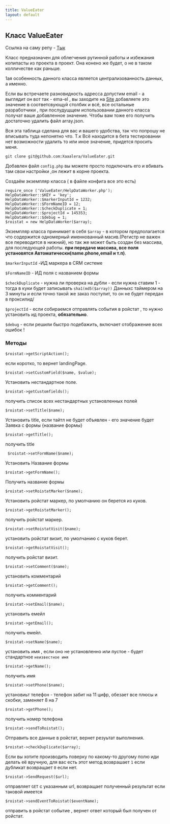 ```yaml
---
title: ValueEater
layout: default
---
```

## Класс ValueEater ##
<p>Ссылка на  саму репу - <a href="https://github.com/Xaaalera/ValueEater">Тык</a></p>
<p>Класс предназначен для облегчения рутинной работы  и избежания копипасты из проекта в проект. Она конено же будет, о не в таком колличестве как раньше.</p>  
<p>1ая особенность данного класса является централизованность данных, а именно.</p>
<p>
Если вы встречаете  разновидность адресса допустим email  -
 а выглядит он вот так - ema-el , вы заходите на  
<a href="http://coolcodebro.ru/">Site</a>
добавляете это значение  в соответсвующуй столбик и всё, все остальные разработчики ,
 при послудущщем
использовании данного класса  получат ваше добавленное значение.
 Чтобы вам тоже его получить достаточно удалить файл array.json. 
</p> 
<p>
Вся эта таблица сделана для вас и вашего удобства, так что попрошу не 
вписывать туда непонятно что. Т.к Всё находится в бета тестировании
нет возможности удалить то или иное значение, придется просить меня.
</p>
<p>


```
git clone git@github.com:Xaaalera/ValueEater.git
```

Добавлен файл `config.php` вы можете просто подключать его  и вбивать там свои настройки ,он лежит в корне проекта.

Cоздаём экземпляр класса  ( в файле конфига все это есть)
</p>

``` 
require_once ('ValueEater/HelpDataWorker.php'); 
HelpDataWorker::$KEY = 'key';
HelpDataWorker::$markerInputId = 1232;
HelpDataWorker::$FormNameID = 12;
HelpDataWorker::$checkDuplicate = 1;
HelpDataWorker::$projectId = 145353;
HelpDataWorker::$debug = 1;
$roistat = new HelpDataWorker($array); 

```

Экземпляр класса принимает в себя `$array` -  в котором предполагается что содержится одномерный именнованный масив.(Регистр не важен
все переводится в нижний), но так же может быть создан без  массива, для последующей работы. **при передаче массива, все поля установятся Автоматически(name.phone,email и т.п)**.

`$markerInputId` -ИД маркера в CRM системе

`$FormNameID` - ИД поля с названием формы

`$checkDuplicate` - нужна ли проверка на дубли - если нужна ставим 1 -  тогда в куки будет записывать `sha1(md5($array))`
Данныхс таймером на 3 минуты и если точно такой же заказ поступит, то он не будет передан в проксилид/

`$projectId` - если собираемся отправлять события в ройстат  , то нужно установить ид проекта, **обязательно**. 

`$debug` - если решили быстро подебажить, включает отображение всех ошибок !
### Методы ###

```
$roistat->getScriptAction();
```
если коротко, то вернет landingPage.

```
$roistat->setCustomField($name, $value);
```
Установить нестандартное поле.

```
$roistat->getCustomfields();
```
получить список всех  нестандартных установленных полей


```
$roistat->setTitle($name);
```
Установить title, если тайтл не будет объявлен - его значение будет Заявка с формы {название формы}

```
$roistat->getTitle();
```
получить title


```
 $roistat->setFormName($name);
 ```
Установить Название формы 

```
$roistat->getFormName();
```
Получить название формы 
```
$roistat->setRoistatMarker($name);
```
Установить ройстат маркер, по умолчанию он берется из куков.

```
$roistat->getRoistatMarker();
```
получить ройстат маркер.
```
$roistat->setRoistatVisit($name);
```
установить ройстат визит, по умолчанию с куков берет.

```
$roistat->getRoistatVisit();
```
получить ройстат визит.

```
$roistat->setComment($name);
```
установить комментарий 


```
$roistat->getComment();
```
получить комментарий


```
$roistat->setEmail($name);
```
установить емейл


```
$roistat->getEmail();
```
получить емейл.


```
$roistat->setName($name);
```
установить имя , если оно не установленно или пустое - будет  стандартное `неизвестное имя`


```
$roistat->getName();
```
получить имя 


```
$roistat->setPhone($name);
```
установиьт телефон  - телефон забит на 11 цифр, обезает все плюсы и  скобки, заменяет 8 на 7


```
$roistat->getPhone();
```
получить номер телефона

```
$roistat->sendToRoistat();
```
Отправить все данные в ройстат, вернет резуьтат выполнения.

```
$roistat->checkDuplicate($array);
```
Если вы хотите производить поверку  по какому-то другому полю иди делать её вручную, для вас есть этот метод
возврашает `1` если дубликат возвращает `0` если нет.

```
$roistat->SendRequest($url);
```
отправляет `GET` c указанным url, возвращает  полученный результат если таковой имеется 

```
$roistat->sendEventToRoistat($eventName);
```
отправить в ройстат событие , вернет ответ который был получен от ройстат.

